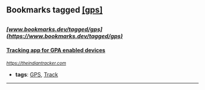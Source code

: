 ## Bookmarks tagged [[gps]](https://www.bookmarks.dev?q=[gps])

_<sup><sup>[www.bookmarks.dev/tagged/gps](https://www.bookmarks.dev/tagged/gps)</sup></sup>_
---
#### [Tracking app for GPA enabled devices](https://theindiantracker.com)
_<sup>https://theindiantracker.com</sup>_

* **tags**: [GPS](../tagged/GPS.md), [Track](../tagged/Track.md)
---
